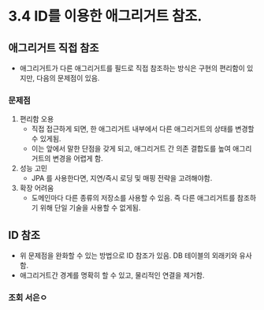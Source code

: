 # 3.4 ID를 이용한 애그리거트 참조.
## 애그리거트 직접 참조
- 애그리거트가 다른 애그리거트를 필드로 직접 참조하는 방식은 구현의 편리함이 있지만, 다음의 문제점이 있음.

### 문제점
1. 편리함 오용
    - 직접 접근하게 되면, 한 애그리거트 내부에서 다른 애그리거트의 상태를 변경할 수 있게됨.
    - 이는 앞에서 말한 단점을 갖게 되고, 애그리거트 간 의존 결합도를 높여 애그리거트의 변경을 어렵게 함.
2. 성능 고민
    - JPA 를 사용한다면, 지연/즉시 로딩 및 매핑 전략을 고려해야함.
3. 확장 어려움
    - 도메인마다 다른 종류의 저장소를 사용할 수 있음. 즉 다른 애그리거트를 참조하기 위해 단일 기술을 사용할 수 없게됨.

## ID 참조
- 위 문제점을 완화할 수 있는 방법으로 ID 참조가 있음. DB 테이블의 외래키와 유사함.
- 애그리거트간 경계를 명확히 할 수 있고, 물리적인 연결을 제거함.

### 조회 서은ㅇ
